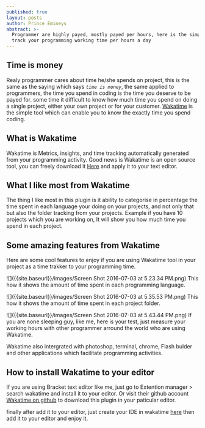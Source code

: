 ```yaml
---
published: true
layout: posts
author: Prince Emineys
abstract: >-
  Programmer are highly payed, mostly payed per hours, here is the simple way to
  track your programming working time per hours a day
---
```

## **Time is money**

Realy programmer cares about time he/she spends on project, this is the same as the saying which says _```time is money```_, the same applied to programmers, the time you spend in coding is the time you deserve to be payed for. some time it difficult to know how much time you spend on doing a single project, either your own project or for your customer. [Wakatime](wakatime.com) is the simple tool which can enable you to know the exactly time you spend coding.


## **What is Wakatime**

Wakatime is Metrics, insights, and time tracking automatically generated from your programming activity. Good news is Wakatime is an open source tool, you can freely download it [Here](https://wakatime.com/download) and apply it to your text editor.

## **What I like most from Wakatime**

The thing I like most in this plugin is it ability to categorise in percentage the time spent in each language your doing on your projects, and not only that but also the folder tracking from your projects. Example if you have 10 projects which you are working on, It will show you how much time you spend in each project. 

## **Some amazing features from Wakatime**

Here are some cool features to enjoy if you are using Wakatime tool in your project as a time trakker to your programming time.

![]({{site.baseurl}}/images/Screen Shot 2016-07-03 at 5.23.34 PM.png) 
This how it shows the amount of time spent in each programming language.

![]({{site.baseurl}}/images/Screen Shot 2016-07-03 at 5.35.53 PM.png)
This how it shows the amount of time spent in each project folder.

![]({{site.baseurl}}/images/Screen Shot 2016-07-03 at 5.43.44 PM.png)
If you are none sleeping guy, like me, here is your test, just measure your working hours with other programmer arround the world who are using Wakatime. 

Wakatime also intergrated with photoshop, terminal, chrome, Flash bulder and other applications which facilitate programming activities.

## **How to install Wakatime to your editor**

If you are using Bracket text editor like me, just go to Extention manager > search wakatime and install it to your editor. Or visit their github account [Wakatime on github](https://github.com/wakatime) to download this plugin in your paticular editor.

finally after add it to your editor, just create your IDE in wakatime [here](https://wakatime.com/editors) then add it to your editor and enjoy it. 


